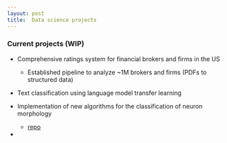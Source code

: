 ```yaml
---
layout: post
title:  Data science projects
---
```

### Current projects (WIP)
- Comprehensive ratings system for financial brokers and firms in the US
  - Established pipeline to analyze ~1M brokers and firms (PDFs to structured data)  

- Text classification using language model transfer learning  

- Implementation of new algorithms for the classification of neuron morphology
  - [repo](https://q0j0p.github.io/aibs)
-
